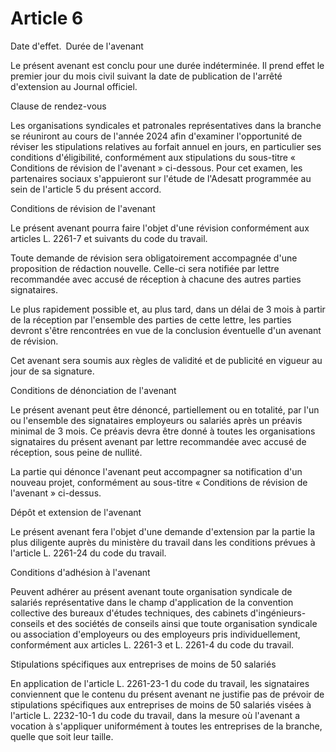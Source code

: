 # Article 6

  
Date d'effet. Durée de l'avenant

Le présent avenant est conclu pour une durée indéterminée. Il prend effet le premier jour du mois civil suivant la date de publication de l'arrêté d'extension au Journal officiel.

Clause de rendez-vous

Les organisations syndicales et patronales représentatives dans la branche se réuniront au cours de l'année 2024 afin d'examiner l'opportunité de réviser les stipulations relatives au forfait annuel en jours, en particulier ses conditions d'éligibilité, conformément aux stipulations du sous-titre « Conditions de révision de l'avenant » ci-dessous. Pour cet examen, les partenaires sociaux s'appuieront sur l'étude de l'Adesatt programmée au sein de l'article 5 du présent accord.

Conditions de révision de l'avenant

Le présent avenant pourra faire l'objet d'une révision conformément aux articles L. 2261-7 et suivants du code du travail.

Toute demande de révision sera obligatoirement accompagnée d'une proposition de rédaction nouvelle. Celle-ci sera notifiée par lettre recommandée avec accusé de réception à chacune des autres parties signataires.

Le plus rapidement possible et, au plus tard, dans un délai de 3 mois à partir de la réception par l'ensemble des parties de cette lettre, les parties devront s'être rencontrées en vue de la conclusion éventuelle d'un avenant de révision.

Cet avenant sera soumis aux règles de validité et de publicité en vigueur au jour de sa signature.

Conditions de dénonciation de l'avenant

Le présent avenant peut être dénoncé, partiellement ou en totalité, par l'un ou l'ensemble des signataires employeurs ou salariés après un préavis minimal de 3 mois. Ce préavis devra être donné à toutes les organisations signataires du présent avenant par lettre recommandée avec accusé de réception, sous peine de nullité.

La partie qui dénonce l'avenant peut accompagner sa notification d'un nouveau projet, conformément au sous-titre « Conditions de révision de l'avenant » ci-dessus.

Dépôt et extension de l'avenant

Le présent avenant fera l'objet d'une demande d'extension par la partie la plus diligente auprès du ministère du travail dans les conditions prévues à l'article L. 2261-24 du code du travail.

Conditions d'adhésion à l'avenant

Peuvent adhérer au présent avenant toute organisation syndicale de salariés représentative dans le champ d'application de la convention collective des bureaux d'études techniques, des cabinets d'ingénieurs-conseils et des sociétés de conseils ainsi que toute organisation syndicale ou association d'employeurs ou des employeurs pris individuellement, conformément aux articles L. 2261-3 et L. 2261-4 du code du travail.

Stipulations spécifiques aux entreprises de moins de 50 salariés

En application de l'article L. 2261-23-1 du code du travail, les signataires conviennent que le contenu du présent avenant ne justifie pas de prévoir de stipulations spécifiques aux entreprises de moins de 50 salariés visées à l'article L. 2232-10-1 du code du travail, dans la mesure où l'avenant a vocation à s'appliquer uniformément à toutes les entreprises de la branche, quelle que soit leur taille.

  
